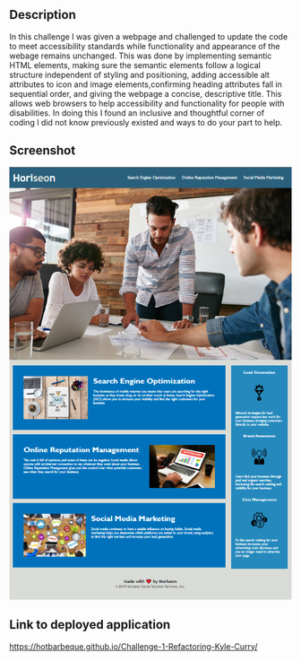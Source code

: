 # <Challenge-1-Refactoring-Kyle-Curry>

## Description

In this challenge I was given a webpage and challenged to update the code to meet accessibility standards while functionality and appearance of the webage remains unchanged. This was done by implementing semantic HTML elements, making sure the semantic elements follow a logical structure independent of styling and positioning, adding accessible alt attributes to icon and image elements,confirming heading attributes fall in sequential order, and giving the webpage a concise, descriptive title. This allows web browsers to help accessibility and functionality for people with disabilities. In doing this I found an inclusive and thoughtful corner of coding I did not know previously existed and ways to do your part to help.

## Screenshot

![alt text](assets/images/screenshot.png)

## Link to deployed application

 https://hotbarbeque.github.io/Challenge-1-Refactoring-Kyle-Curry/
